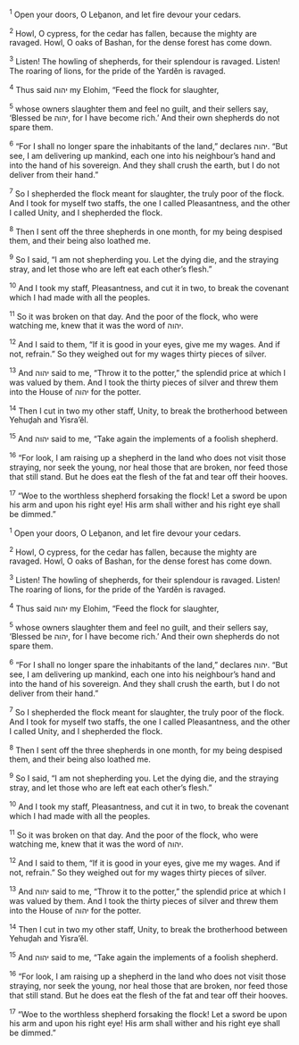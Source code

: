 <sup>1</sup> Open your doors, O Leḇanon, and let fire devour your cedars.

<sup>2</sup> Howl, O cypress, for the cedar has fallen, because the mighty are ravaged. Howl, O oaks of Bashan, for the dense forest has come down.

<sup>3</sup> Listen! The howling of shepherds, for their splendour is ravaged. Listen! The roaring of lions, for the pride of the Yardĕn is ravaged.

<sup>4</sup> Thus said יהוה my Elohim, “Feed the flock for slaughter,

<sup>5</sup> whose owners slaughter them and feel no guilt, and their sellers say, ‘Blessed be יהוה, for I have become rich.’ And their own shepherds do not spare them.

<sup>6</sup> “For I shall no longer spare the inhabitants of the land,” declares יהוה. “But see, I am delivering up mankind, each one into his neighbour’s hand and into the hand of his sovereign. And they shall crush the earth, but I do not deliver from their hand.”

<sup>7</sup> So I shepherded the flock meant for slaughter, the truly poor of the flock. And I took for myself two staffs, the one I called Pleasantness, and the other I called Unity, and I shepherded the flock.

<sup>8</sup> Then I sent off the three shepherds in one month, for my being despised them, and their being also loathed me.

<sup>9</sup> So I said, “I am not shepherding you. Let the dying die, and the straying stray, and let those who are left eat each other’s flesh.”

<sup>10</sup> And I took my staff, Pleasantness, and cut it in two, to break the covenant which I had made with all the peoples.

<sup>11</sup> So it was broken on that day. And the poor of the flock, who were watching me, knew that it was the word of יהוה.

<sup>12</sup> And I said to them, “If it is good in your eyes, give me my wages. And if not, refrain.” So they weighed out for my wages thirty pieces of silver.

<sup>13</sup> And יהוה said to me, “Throw it to the potter,” the splendid price at which I was valued by them. And I took the thirty pieces of silver and threw them into the House of יהוה for the potter.

<sup>14</sup> Then I cut in two my other staff, Unity, to break the brotherhood between Yehuḏah and Yisra’ĕl.

<sup>15</sup> And יהוה said to me, “Take again the implements of a foolish shepherd.

<sup>16</sup> “For look, I am raising up a shepherd in the land who does not visit those straying, nor seek the young, nor heal those that are broken, nor feed those that still stand. But he does eat the flesh of the fat and tear off their hooves.

<sup>17</sup> “Woe to the worthless shepherd forsaking the flock! Let a sword be upon his arm and upon his right eye! His arm shall wither and his right eye shall be dimmed.”

<sup>1</sup> Open your doors, O Leḇanon, and let fire devour your cedars.

<sup>2</sup> Howl, O cypress, for the cedar has fallen, because the mighty are ravaged. Howl, O oaks of Bashan, for the dense forest has come down.

<sup>3</sup> Listen! The howling of shepherds, for their splendour is ravaged. Listen! The roaring of lions, for the pride of the Yardĕn is ravaged.

<sup>4</sup> Thus said יהוה my Elohim, “Feed the flock for slaughter,

<sup>5</sup> whose owners slaughter them and feel no guilt, and their sellers say, ‘Blessed be יהוה, for I have become rich.’ And their own shepherds do not spare them.

<sup>6</sup> “For I shall no longer spare the inhabitants of the land,” declares יהוה. “But see, I am delivering up mankind, each one into his neighbour’s hand and into the hand of his sovereign. And they shall crush the earth, but I do not deliver from their hand.”

<sup>7</sup> So I shepherded the flock meant for slaughter, the truly poor of the flock. And I took for myself two staffs, the one I called Pleasantness, and the other I called Unity, and I shepherded the flock.

<sup>8</sup> Then I sent off the three shepherds in one month, for my being despised them, and their being also loathed me.

<sup>9</sup> So I said, “I am not shepherding you. Let the dying die, and the straying stray, and let those who are left eat each other’s flesh.”

<sup>10</sup> And I took my staff, Pleasantness, and cut it in two, to break the covenant which I had made with all the peoples.

<sup>11</sup> So it was broken on that day. And the poor of the flock, who were watching me, knew that it was the word of יהוה.

<sup>12</sup> And I said to them, “If it is good in your eyes, give me my wages. And if not, refrain.” So they weighed out for my wages thirty pieces of silver.

<sup>13</sup> And יהוה said to me, “Throw it to the potter,” the splendid price at which I was valued by them. And I took the thirty pieces of silver and threw them into the House of יהוה for the potter.

<sup>14</sup> Then I cut in two my other staff, Unity, to break the brotherhood between Yehuḏah and Yisra’ĕl.

<sup>15</sup> And יהוה said to me, “Take again the implements of a foolish shepherd.

<sup>16</sup> “For look, I am raising up a shepherd in the land who does not visit those straying, nor seek the young, nor heal those that are broken, nor feed those that still stand. But he does eat the flesh of the fat and tear off their hooves.

<sup>17</sup> “Woe to the worthless shepherd forsaking the flock! Let a sword be upon his arm and upon his right eye! His arm shall wither and his right eye shall be dimmed.”

